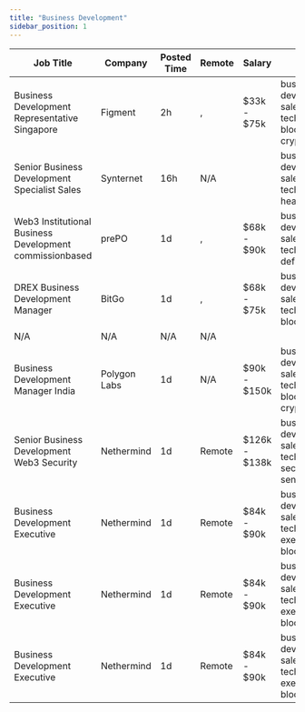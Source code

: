```yaml
---
title: "Business Development"
sidebar_position: 1
---
```


| Job Title | Company | Posted Time | Remote | Salary | Tags | Apply Link |
|-----------|---------|-------------|--------|--------|------|------------|
| Business Development Representative Singapore | Figment | 2h | , | $33k - $75k | business development, sales, non tech, blockchain, crypto | [Apply](https://web3.career/business-development-representative-singapore-figment/96606) |
| Senior Business Development Specialist Sales | Synternet | 16h | N/A |  | business development, sales, non tech, senior, head of sales | [Apply](https://web3.career/senior-business-development-specialist-sales-synternet/96564) |
| Web3 Institutional Business Development commissionbased | prePO | 1d | , | $68k - $90k | business development, sales, non tech, crypto, defi | [Apply](https://web3.career/web3-institutional-business-development-commission-based-prepo/96529) |
| DREX Business Development Manager | BitGo | 1d | , | $68k - $75k | business development, sales, non tech, blockchain | [Apply](https://web3.career/drex-business-development-manager-bitgo/96482) |
| N/A | N/A | N/A | N/A |  |  | [Apply](https://web3.career/metana) |
| Business Development Manager India | Polygon Labs | 1d | N/A | $90k - $150k | business development, sales, non tech, blockchain, crypto | [Apply](https://web3.career/business-development-manager-india-polygonlabs/96443) |
| Senior Business Development Web3 Security | Nethermind | 1d | Remote | $126k - $138k | business development, sales, non tech, security, senior | [Apply](https://web3.career/senior-business-development-web3-security-nethermind/95798) |
| Business Development Executive | Nethermind | 1d | Remote | $84k - $90k | business development, sales, non tech, executive, blockchain | [Apply](https://web3.career/business-development-executive-nethermind/95797) |
| Business Development Executive | Nethermind | 1d | Remote | $84k - $90k | business development, sales, non tech, executive, blockchain | [Apply](https://web3.career/business-development-executive-nethermind/95796) |
| Business Development Executive | Nethermind | 1d | Remote | $84k - $90k | business development, sales, non tech, executive, blockchain | [Apply](https://web3.career/business-development-executive-nethermind/95795) |
